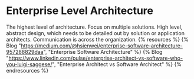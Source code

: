 # Enterprise Level Architecture

The highest level of architecture. Focus on multiple solutions. High level, abstract design, which needs to be detailed out by solution or application architects. Communication is across the organization.
{% resources %}
  {% Blog "https://medium.com/@hsienwei/enterprise-software-architecture-957288829daa", "Enterprise Software Architecture" %}
  {% Blog "https://www.linkedin.com/pulse/enterprise-architect-vs-software-who-you-luigi-saggese/", "Enterprise Architect vs Software Architect" %}
{% endresources %}
